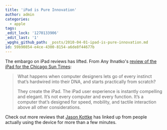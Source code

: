 ```yaml
---
title: 'iPad is Pure Innovation'
author: admin
categories:
  - apple
tags: 
_edit_lock: '1270133906'
_edit_last: '1'
_wpghs_github_path: _posts/2010-04-01-ipad-is-pure-innovation.md
id: 59b90854-e4ce-4300-8154-a6de8f44677b
---
```

<p>The embargo on iPad reviews has lifted.  From Any Ihnatko's <a href="http://www.suntimes.com/technology/ihnatko/2134139,ihnatko-ipad-apple-review-033110.article">review of the iPad for the Chicago Sun Times</a>:</p>
<blockquote><p>What happens when computer designers lets go of every instinct that’s hardwired into their DNA, and starts practically from scratch?</p>
<p>They create the iPad. The iPad user experience is instantly compelling and elegant. It’s not every computer and every function. It’s a computer that’s designed for speed, mobility, and tactile interaction above all other considerations.</p></blockquote>
<p>Check out more reviews that <a href="http://kottke.org/10/04/ipad-first-reviews">Jason Kottke</a> has linked up from people actually using the device for more than a few minutes.</p>

